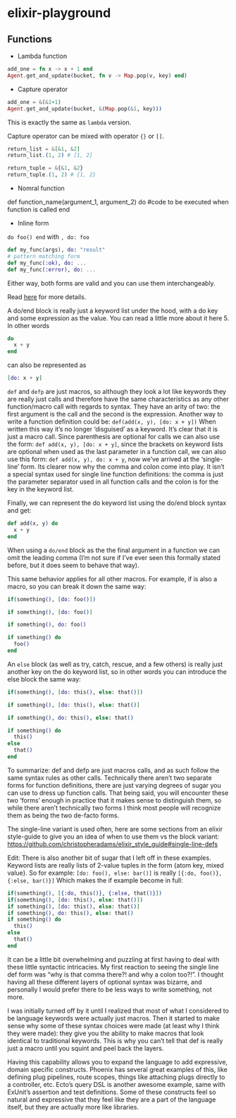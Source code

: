 # elixir-playground

## Functions

- Lambda function

```elixir
add_one = fn x -> x + 1 end
Agent.get_and_update(bucket, fn v -> Map.pop(v, key) end)
```

- Capture operator

```elixir
add_one = &(&1+1)
Agent.get_and_update(bucket, &(Map.pop(&1, key)))
```

This is exactly the same as `lambda` version.

Capture operator can be mixed with operator `{}` or `[]`.

```elixir
return_list = &[&1, &2]
return_list.(1, 2) # [1, 2]

return_tuple = &{&1, &2}
return_tuple.(1, 2) # {1, 2}
```

- Nomral function

def function_name(argument_1, argument_2) do
   #code to be executed when function is called
end

- Inline form

`do foo() end` with `, do: foo`

```elixir
def my_func(args), do: "result"
# pattern matching form
def my_func(:ok), do: ...
def my_func(:error), do: ...
```

Either way, both forms are valid and you can use them interchangeably.

Read [here](https://elixirforum.com/t/is-end-keyword-optional-in-elixir-when-using-def/7882/6) for more details.

A do/end block is really just a keyword list under the hood, with a do key and some expression as the value. You can read a little more about it here 5. In other words

```elixir
do
  x + y
end
```

can also be represented as

```elixir
[do: x + y]
```

`def` and `defp` are just macros, so although they look a lot like keywords they are really just calls and therefore have the same characteristics as any other function/macro call with regards to syntax. They have an arity of two: the first argument is the call and the second is the expression. Another way to write a function definition could be: `def(add(x, y), [do: x + y])` When written this way it’s no longer ‘disguised’ as a keyword. It’s clear that it is just a macro call. Since parenthesis are optional for calls we can also use the form: `def add(x, y), [do: x + y]`, since the brackets on keyword lists are optional when used as the last parameter in a function call, we can also use this form: `def add(x, y), do: x + y`, now we’ve arrived at the ‘single-line’ form. Its clearer now why the comma and colon come into play. It isn’t a special syntax used for single line function definitions: the comma is just the parameter separator used in all function calls and the colon is for the key in the keyword list.

Finally, we can represent the do keyword list using the do/end block syntax and get:

```elixir
def add(x, y) do
  x + y
end
```

When using a `do/end` block as the the final argument in a function we can omit the leading comma (I’m not sure if I’ve ever seen this formally stated before, but it does seem to behave that way).

This same behavior applies for all other macros. For example, if is also a macro, so you can break it down the same way:

```elixir
if(something(), [do: foo()])

if something(), [do: foo()]

if something(), do: foo()

if something() do
  foo()
end
```

An `else` block (as well as try, catch, rescue, and a few others) is really just another key on the do keyword list, so in other words you can introduce the else block the same way:

```elixir
if(something(), [do: this(), else: that()])

if something(), [do: this(), else: that()]

if something(), do: this(), else: that()

if something() do
  this()
else
  that()
end
```

To summarize: def and defp are just macros calls, and as such follow the same syntax rules as other calls. Technically there aren’t two separate forms for function definitions, there are just varying degrees of sugar you can use to dress up function calls. That being said, you will encounter these two ‘forms’ enough in practice that it makes sense to distinguish them, so while there aren’t technically two forms I think most people will recognize them as being the two de-facto forms.

The single-line variant is used often, here are some sections from an elixir style-guide to give you an idea of when to use them vs the block variant: <https://github.com/christopheradams/elixir_style_guide#single-line-defs>

Edit: There is also another bit of sugar that I left off in these examples. Keyword lists are really lists of 2-value tuples in the form {atom key, mixed value}. So for example: `[do: foo(), else: bar()]` is really `[{:do, foo()}, {:else, bar()}]` Which makes the if example become in full:

```elixir
if(something(), [{:do, this()}, {:else, that()}])
if(something(), [do: this(), else: that()])
if something(), [do: this(), else: that()]
if something(), do: this(), else: that()
if something() do
  this()
else
  that()
end
```

It can be a little bit overwhelming and puzzling at first having to deal with these little syntactic intricacies. My first reaction to seeing the single line def form was “why is that comma there?! and why a colon too?!”. I thought having all these different layers of optional syntax was bizarre, and personally I would prefer there to be less ways to write something, not more.

I was initially turned off by it until I realized that most of what I considered to be language keywords were actually just macros. Then it started to make sense why some of these syntax choices were made (at least why I think they were made): they give you the ability to make macros that look identical to traditional keywords. This is why you can’t tell that def is really just a macro until you squint and peel back the layers.

Having this capability allows you to expand the language to add expressive, domain specific constructs. Phoenix has several great examples of this, like defining plug pipelines, route scopes, things like attaching plugs directly to a controller, etc. Ecto’s query DSL is another awesome example, same with ExUnit’s assertion and test definitions. Some of these constructs feel so natural and expressive that they feel like they are a part of the language itself, but they are actually more like libraries.
